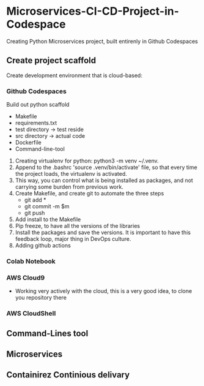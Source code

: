 # Microservices-CI-CD-Project-in-Codespace

Creating Python Microservices project, built entirenly in Github Codespaces

## Create project scaffold
 
 Create development environment that is cloud-based: 
 ### Github Codespaces

 Build out python scaffold 
  * Makefile
  * requirements.txt
  * test directory -> test reside
  * src directory -> actual code
  * Dockerfile
  * Command-line-tool

1) Creating virtualenv for python: python3 -m venv ~/.venv.
2) Append to the .bashrc 'source .venv/bin/activate' file, so that every time the project loads, the virtualenv is activated.
3) This way, you can control what is being installed as packages, and not carrying some burden from previous work.
4) Create Makefile, and create git to automate the three steps
    - git add *
    - git commit -m $m 
    - git push
5) Add install to the Makefile
6) Pip freeze, to have all the versions of the libraries 
7) Install the packages and save the versions. It is important to have this feedback loop, major thing in DevOps culture. 
8) Adding github actions

 ### Colab Notebook
 ### AWS Cloud9
  - Working very actively with the cloud, this is a very good idea, to clone you repository there
 ### AWS CloudShell 

## Command-Lines tool

## Microservices

## Containirez Continious delivary


